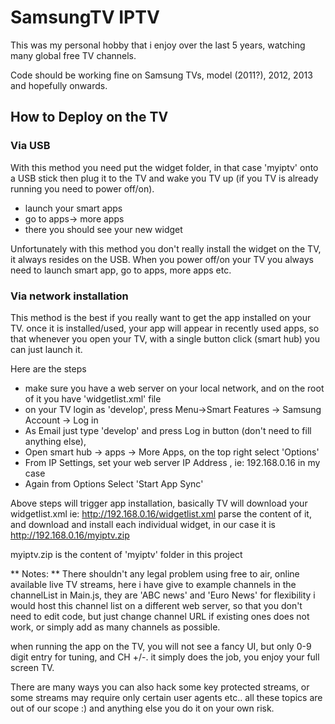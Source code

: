 # SamsungTV IPTV

This was my personal hobby that i enjoy over the last 5 years, watching many global free TV channels.

Code should be working fine on Samsung TVs,  model  (2011?), 2012, 2013 and hopefully onwards.

## How to Deploy on the TV

### Via USB
With this method you need put the widget folder, in that case 'myiptv' onto a USB stick
then plug it to the TV and wake you TV up (if you TV is already running you need to power off/on).
* launch your smart apps
* go to apps-> more apps
* there you should see your new widget

Unfortunately with this method you don't really install the widget on the TV, it always resides on the USB. 
When you power off/on your TV you always need to launch smart app, go to apps, more apps etc. 

### Via network installation
This method is the best if you really want to get the app installed on your TV. once it is installed/used, your app will appear in recently used apps, so that whenever you open your TV, with a single button click (smart hub) you can just launch it.

Here are the steps 

* make sure you have a web server on your local network, and on the root of it you have 'widgetlist.xml' file
* on your TV login as 'develop', press Menu->Smart Features -> Samsung Account -> Log in
* As Email just type 'develop'  and press Log in  button (don't need to fill anything else), 
* Open smart hub -> apps -> More Apps,  on the top right select 'Options'
* From IP Settings, set your web server IP Address , ie: 192.168.0.16 in my case
* Again from Options Select 'Start App Sync'

Above steps will trigger app installation, basically TV will download your widgetlist.xml ie: http://192.168.0.16/widgetlist.xml
parse the content of it, and download and install each individual widget, in our case it is http://192.168.0.16/myiptv.zip

myiptv.zip is the content of 'myiptv' folder in this project

** Notes: **
There shouldn't any legal problem using free to air, online available live TV streams, here i have give to example channels in the channelList in Main.js, they are 'ABC news' and 'Euro News' for flexibility i would host this channel list on a different web server, so that you don't need to edit code, but just change channel URL if existing ones does not work, or simply add as many channels as possible.

when running the app on the TV, you will not see a fancy UI, but only 0-9 digit entry for tuning, and CH +/-. it simply does the job, you enjoy your full screen TV.

There are many ways you can also hack some key protected streams, or some streams may require only certain user agents etc.. all these topics are out of our scope :) and anything else you do it on your own risk.